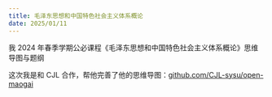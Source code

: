 ```yaml
---
title: 毛泽东思想和中国特色社会主义体系概论
date: 2025/01/11
---
```


我 2024 年春季学期公必课程《毛泽东思想和中国特色社会主义体系概论》思维导图与题纲

这次我是和 CJL 合作，帮他完善了他的思维导图：[github.com/CJL-sysu/open-maogai](https://github.com/CJL-sysu/open-maogai)
